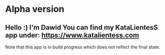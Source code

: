 # Alpha version
Hello :)
I'm Dawid You can find my KataLientesS app under: https://www.katalientess.com
---
Note that this app is in build progress which does not reflect the final state.
